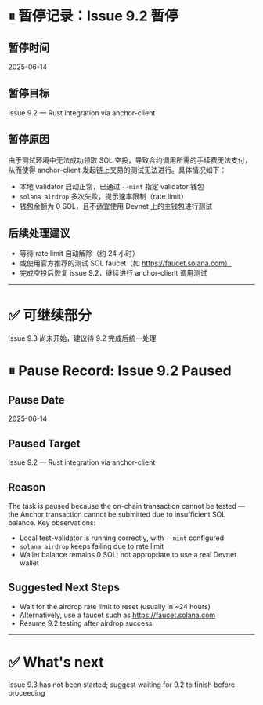 
# ⏸ 暂停记录：Issue 9.2 暂停

## 暂停时间
2025-06-14

## 暂停目标
Issue 9.2 — Rust integration via anchor-client

## 暂停原因
由于测试环境中无法成功领取 SOL 空投，导致合约调用所需的手续费无法支付，从而使得 anchor-client 发起链上交易的测试无法进行。具体情况如下：

- 本地 validator 启动正常，已通过 `--mint` 指定 validator 钱包
- `solana airdrop` 多次失败，提示速率限制（rate limit）
- 钱包余额为 0 SOL，且不适宜使用 Devnet 上的主钱包进行测试

## 后续处理建议
- 等待 rate limit 自动解除（约 24 小时）
- 或使用官方推荐的测试 SOL faucet（如 https://faucet.solana.com）
- 完成空投后恢复 issue 9.2，继续进行 anchor-client 调用测试

---

# ✅ 可继续部分

Issue 9.3 尚未开始，建议待 9.2 完成后统一处理




# ⏸ Pause Record: Issue 9.2 Paused

## Pause Date
2025-06-14

## Paused Target
Issue 9.2 — Rust integration via anchor-client

## Reason
The task is paused because the on-chain transaction cannot be tested — the Anchor transaction cannot be submitted due to insufficient SOL balance. Key observations:

- Local test-validator is running correctly, with `--mint` configured
- `solana airdrop` keeps failing due to rate limit
- Wallet balance remains 0 SOL; not appropriate to use a real Devnet wallet

## Suggested Next Steps
- Wait for the airdrop rate limit to reset (usually in ~24 hours)
- Alternatively, use a faucet such as https://faucet.solana.com
- Resume 9.2 testing after airdrop success

---

# ✅ What's next

Issue 9.3 has not been started; suggest waiting for 9.2 to finish before proceeding
